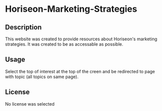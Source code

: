 # Horiseon-Marketing-Strategies

## Description

This website was created to provide resources about Horiseon's marketing strategies. It was created to be as accessable as possible. 


## Usage

Select the top of interest at the top of the creen and be redirected to page with topic (all topics on same page).


## License

No license was selected
